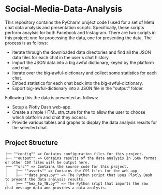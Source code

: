 # Social-Media-Data-Analysis

This repository contains the PyCharm project code I used for a set of Meta chat data analysis and presentation scripts. Specifically, these scripts perform anaylsis for both Facebook and Instagram. There are two scripts in this project; one for processing the data, one for presenting the data. The process is as follows:
- Iterate through the downloaded data directories and find all the JSON data files for each chat in the user's chat history.
- Import the JSON data into a big awful dictionary, keyed by the platform and chat.
- Iterate over the big-awful-dictionary and collect some statistics for each chat.
- Embed statistics for each chat back into the big-awful-dictionary.
- Export big-awful-dictionary into a JSON file in the "output" folder.

Following this the data is presented as follows:
- Setup a Plotly Dash web-app.
- Create a simple HTML structure for the to allow the user to choose which platform and chat they access.
- Provide various tables and graphs to display the data analysis results for the selected chat.

## Project Structure

```
├── ""config"" => Contains configuration files for this project.
├── ""output"" => Contains results of the data analysis in JSON format or other CSV files will be output here.  
├── ""src"" => Contains the source code for this project.
│    ├── ""assets"" => Contains the CSS files for the web app. 
│    ├── ""data_pres.py"" => The Python script that uses Plotly Dash to present the data analysis results.  
│    ├── ""hex_to_TB.py"" => The Python sript that imports the raw chat message data and provides a data analysis.
```